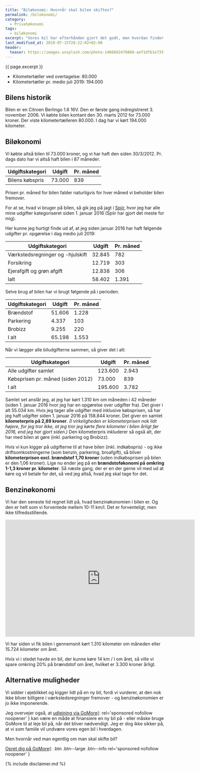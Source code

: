 ```yaml
---
title: "Biløkonomi: Hvornår skal bilen skiftes?"
permalink: /bilokonomi/
category:
  - Privatøkonomi
tags:
  - biløkonomi
excerpt: "Vores bil har efterhånden gjort det godt, men hvordan finder man ud af, hvornår det er er tid til at skifte skifte bil? Indblik i biløkonomi!"
last_modified_at: 2019-07-15T20:22:02+02:00
header:
  teaser: https://images.unsplash.com/photo-1466692476868-aef1dfb1e735?ixlib=rb-1.2.1&ixid=eyJhcHBfaWQiOjEyMDd9&auto=format&fit=crop&h=300&w=400&q=10
---
```


{{ page.excerpt }}

- Kilometertæller ved overtagelse: 80.000
- Kilometertæller pr. medio juli 2019: 194.000

## Bilens historik

Bilen er en Citroen Berlingo 1.6 16V. Den er første gang indregistreret 3. november 2006. Vi købte bilen kontant den 30. marts 2012 for 73.000 kroner. Der viste kilometertælleren 80.000. I dag har vi kørt 194.000 kilometer.

## Biløkonomi

Vi købte altså bilen til 73.000 kroner, og vi har haft den siden 30/3/2012. Pr. dags dato har vi altså haft bilen i 87 måneder.

| Udgiftskategori                  | Udgift | Pr. måned |
|----------------------------------|--------|-----------|
| Bilens købspris                  | 73.000 | 839       |

Prisen pr. måned for bilen falder naturligvis for hver måned vi beholder bilen fremover.

For at se, hvad vi bruger på bilen, så gik jeg på jagt i [Spiir](http://www.spiir.dk/), hvor jeg har alle mine udgifter kategoriseret siden 1. januar 2016 (Spiir har gjort det meste for mig).

Her kunne jeg hurtigt finde ud af, at jeg siden januar 2016 har haft følgende udgifter pr. opgørelse i dag medio juli 2019:

| Udgiftskategori                  | Udgift | Pr. måned |
|----------------------------------|--------|-----------|
| Værkstedsregninger og -hjulskift | 32.845 | 782       |
| Forsikring                       | 12.719 | 303       |
| Ejerafgift og grøn afgift        | 12.838 | 306       |
| Ialt                             | 58.402 | 1.391     |

Selve brug af bilen har vi brugt følgende på i perioden.

| Udgiftskategori                  | Udgift | Pr. måned |
|----------------------------------|--------|-----------|
| Brændstof                        | 51.606 | 1.228     |
| Parkering                        | 4.337  | 103       |
| Brobizz                          | 9.255  | 220       |
| I alt                            | 65.198 | 1.553     |

Når vi lægger alle biludgifterne sammen, så giver det i alt:

| Udgiftskategori                   | Udgift  | Pr. måned |
|-----------------------------------|---------|-----------|
| Alle udgifter samlet              | 123.600 | 2.943     |
| Købsprisen pr. måned (siden 2012) | 73.000  | 839       |
| I alt                             | 195.600 | 3.782     |

Samlet set anslår jeg, at jeg har kørt 1.310 km om måneden i 42 måneder (siden 1. januar 2016 hvor jeg har en opgørelse over udgifter fra). Det giver i alt 55.034 km. Hvis jeg tager alle udgifter med inklusive købsprisen, så har jeg haft udgifter siden 1. januar 2016 på 158.844 kroner. Det giver en samlet **kilometerpris på 2,89 kroner**. _(I virkeligheden er kilometerprisen nok lidt højere, for jeg tror ikke, at jeg tror jeg kørte flere kilometer i bilen årligt før 2016, end jeg har gjort siden.)_ Den kilometerpris inkluderer så også alt, der har med bilen at gøre (inkl. parkering og Brobizz).

Hvis vi kun kigger på udgifterne til at have bilen (inkl. indkøbspris) - og ikke driftsomkostningerne (som benzin, parkering, broafgift), så bliver **kilometerprisen excl. brændstof 1,70 kroner** (uden indkøbsprisen på bilen er den 1,06 kroner). Lige nu ender jeg på en **brændstoføkonomi på omkring 1-1,3 kroner pr. kilometer**. Så næste gang, der er en der gerne vil med ud at køre og vil betale for det, så ved jeg altså, hvad jeg skal tage for det.

## Benzinøkonomi

Vi har den seneste tid regnet lidt på, hvad benzinøkonomien i bilen er. Og den er helt som vi forventede mellem 10-11 km/l. Det er forventeligt, men ikke tilfredsstillende.

<iframe width="600" height="371" seamless frameborder="0" scrolling="no" src="https://docs.google.com/spreadsheets/d/e/2PACX-1vQcPiPHuya32XoyHcIXTxbiR_GpnSCwpHAl14gXreS31Zf5IBCxRhhirijORT9RvZRymniTJDJdG8Fo/pubchart?oid=278777110&amp;format=image"></iframe>

Vi har siden vi fik bilen i gennemsnit kørt 1.310 kilometer om måneden eller 15.724 kilometer om året.

Hvis vi i stedet havde en bil, der kunne køre 14 km / l om året, så ville vi spare omkring 20% på brændstof om året, hvilket er 3.300 kroner årligt.

## Alternative muligheder

Vi sidder i øjeblikket og kigger lidt på en ny bil, fordi vi vurderer, at den nok ikke bliver billigere i værkstedsregninger fremover - og benzinøkonomien er jo ikke imponerende.

Jeg overvejer også, at [udlejning via GoMore](/go/gomore/){: rel='sponsored nofollow noopener' } kan være en måde at finansiere en ny bil på - eller måske bruge GoMore til at leje bil på, når det bliver nødvendigt. Jeg er dog ikke sikker på, at vi som famiile vil undvære vores egen bil i hverdagen.

Men hvornår ved man egentlig om man skal skifte bil?

[Opret dig på GoMore](/go/gomore/){: .btn .btn--large .btn--info rel='sponsored nofollow noopener' }

{% include disclaimer.md %}
